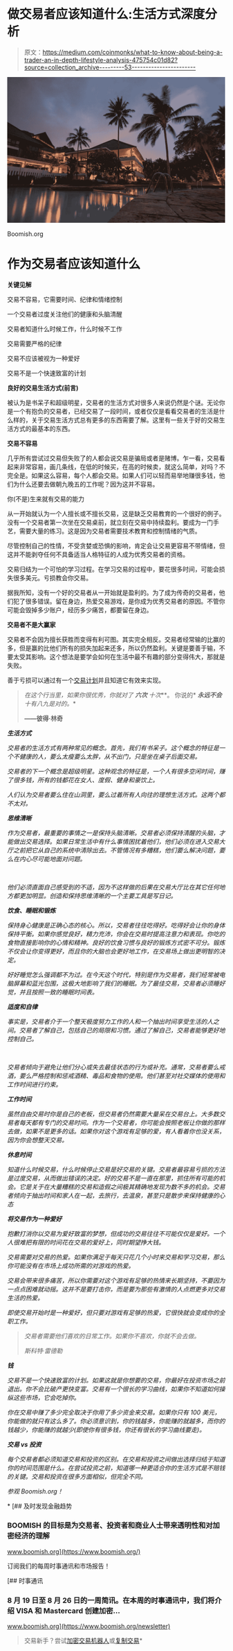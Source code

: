 # 做交易者应该知道什么:生活方式深度分析

> 原文：<https://medium.com/coinmonks/what-to-know-about-being-a-trader-an-in-depth-lifestyle-analysis-475754c01d82?source=collection_archive---------53----------------------->

![](img/3bab046e61755475a85f99191734dfac.png)

Boomish.org

# 作为交易者应该知道什么

**关键见解**

交易不容易，它需要时间、纪律和情绪控制

一个交易者过度关注他们的健康和头脑清醒

交易者知道什么时候工作，什么时候不工作

交易需要严格的纪律

交易不应该被视为一种爱好

交易不是一个快速致富的计划

**良好的交易生活方式(前言)**

被认为是书呆子和超级明星，交易者的生活方式对很多人来说仍然是个谜。无论你是一个有抱负的交易者，已经交易了一段时间，或者仅仅是看看交易者的生活是什么样的，关于交易生活方式总有更多的东西需要了解。这里有一些关于好的交易生活方式的最基本的东西。

**交易不容易**

几乎所有尝试过交易但失败了的人都会说交易是骗局或者是赌博。乍一看，交易看起来非常容易，画几条线，在低的时候买，在高的时候卖，就这么简单，对吗？不完全是。如果这么容易，每个人都会交易。如果人们可以轻而易举地赚很多钱，他们为什么还要去做朝九晚五的工作呢？因为这并不容易。

你(不是)生来就有交易的能力

从一开始就认为一个人擅长或不擅长交易，这是缺乏交易教育的一个很好的例子。没有一个交易者第一次坐在交易桌前，就立刻在交易中持续盈利。要成为一门手艺，需要大量的练习。这是因为交易者需要技术教育和控制情绪的气质。

尽管控制自己的性情，不受贪婪或恐惧的影响，肯定会让交易更容易不带情绪，但这并不能剥夺任何不具备适当人格特征的人成为优秀交易者的资格。

交易归结为一个可怕的学习过程。在学习交易的过程中，要花很多时间，可能会损失很多美元。亏损教会你交易。

据我所知，没有一个好的交易者从一开始就是盈利的。为了成为传奇的交易者，他们犯了很多错误。留在身边，热爱交易游戏，是你成为优秀交易者的原因。不管你可能会毁掉多少账户，经历多少痛苦，都要留在身边。

**交易者不是大赢家**

交易者不会因为擅长获胜而变得有利可图。其实完全相反。交易者经常输的比赢的多，但是赢的比他们所有的损失加起来还多，所以仍然盈利。关键是要善于输，不要太受其影响。这个想法是要学会如何在生活中最不有趣的部分变得伟大，那就是失败。

善于亏损可以通过有一个[交易计划](https://www.boomish.org/blogs/how-to-build-a-trading-plan)并且知道它有效来实现。

> *在这个行当里，如果你很优秀，你就对了* ***六次*** *十次***。
> 你说的* ***永远不会*** *十有八九是对的。**
> 
> **——彼得·林奇**

***生活方式***

*交易者的生活方式有两种常见的概念。首先，我们有书呆子。这个概念的特征是一个不健康的人，要么太瘦要么太胖，从不出门，只是坐在桌子后面交易。*

*交易者的下一个概念是超级明星。这种观念的特征是，一个人有很多空闲时间，赚了很多钱，所有的钱都花在女人、度假、健身和豪饮上。*

*人们认为交易者要么住在山洞里，要么过着所有人向往的理想生活方式。这两个都不太对。*

***思维清晰***

*作为交易者，最重要的事情之一是保持头脑清晰。交易者必须保持清醒的头脑，才能做出交易选择。如果日常生活中有什么事情困扰着他们，他们必须在进入交易大厅之前把它从自己的系统中清除出去。不管情况有多糟糕，他们要么解决问题，要么在内心尽可能地面对问题。*

*‍*

*他们必须直面自己感受到的不适，因为不这样做的后果在交易大厅比在其它任何地方都更加明显。创造和保持思维清晰的一个主要工具是写日记。*

***饮食、睡眠和锻炼***

*保持身心健康是正确心态的核心。所以，交易者往往吃得好。吃得好会让你的身体保持平衡。如果你感觉良好，精力充沛，你会在交易时提高注意力和表现。你吃的食物直接影响你的心情和精神。良好的饮食习惯与良好的锻炼方式密不可分。锻炼不仅会让你变得更好，而且你的大脑也会更好地工作，在交易场上做出更明智的决定。*

*好好睡觉怎么强调都不为过。在今天这个时代，特别是作为交易者，我们经常被电脑屏幕和蓝光包围，这极大地影响了我们的睡眠。为了最佳交易，交易者必须睡好觉，并且按照一致的睡眠时间表。*

***适度和自律***

*事实是，交易者介于一个整天极度努力工作的人和一个抽出时间享受生活的人之间。交易者了解自己，包括自己的局限和习惯。通过了解自己，交易者能够更好地控制自己。*

*‍*

*交易者倾向于避免让他们分心或失去最佳状态的行为或补充。通常，交易者要么戒酒，要么严格控制和惩戒酒精、毒品和食物的使用。他们甚至对社交媒体的使用和工作时间进行约束。*

***工作时间***

*虽然自由交易时你是自己的老板，但交易者仍然需要大量呆在交易台上。大多数交易者每天都有专门的交易时间。作为一个交易者，你可能会按照老板让你做的那样去做，如果不是更多的话。如果你对这个游戏有足够的爱，有人看着你也没关系，因为你会想整天交易。*

***休息时间***

*知道什么时候交易，什么时候停止交易是好交易的关键。交易者最容易亏损的方法是过度交易，从而做出错误的决定。好的交易不是一直在那里，抓住所有可能的机会。它是关于在大量糟糕的交易和造假之间极其精确地发现为数不多的机会。交易者倾向于抽出时间和家人在一起，去旅行，去温泉，甚至只是散步来保持健康的心态*

***将交易作为一种爱好***

*抱歉打消你以交易为爱好致富的梦想，但成功的交易往往不可能仅仅是爱好。一个人很难把有限的时间花在交易的爱好上，同时期望挣大钱。*

*交易需要对交易的热爱。如果你满足于每天只花几个小时来交易和学习交易，那么你可能没有在市场上成功所需的对游戏的热爱。*

*交易会带来很多痛苦，所以你需要对这个游戏有足够的热情来长期坚持，不要因为一点点困难就动摇。这并不是要打击你，而是要为那些有激情的人点燃更多对交易生活的热爱。*

*即使交易开始时是一种爱好，但只要对游戏有足够的热爱，它很快就会变成你的全职工作。*

> *交易者需要他们喜欢的日常工作。如果你不喜欢，你就不会去做。*
> 
> *斯科特·雷德勒*

***钱***

*交易不是一个快速致富的计划。如果这就是你想要的交易，你最好在投资市场之前退出。你不会比破产更快变富。交易有一个很长的学习曲线，如果你不知道如何操纵这些市场，它会吃掉你。*

*你在交易中赚了多少完全取决于你用了多少资金来交易。如果你只有 100 美元，你能做的就只有这么多了。你必须意识到，你的钱越多，你能赚的就越多，而你的钱越少，你能赚的就越少(即使你有很多钱，你还有很长的学习曲线要走)。*

***交易 vs 投资***

*每个交易者都必须知道交易和投资的区别。在交易和投资之间做出选择归结于知道你的时间范围是什么。在尝试投资之前，知道哪一种更适合你的生活方式是不赔钱的关键。交易和投资在很多方面相似，但完全不同。*

*参观 Boomish.org！*

*[](https://www.boomish.org/) [## 及时发现金融趋势

### BOOMISH 的目标是为交易者、投资者和商业人士带来透明性和对加密经济的理解

www.boomish.org](https://www.boomish.org/) 

订阅我们的每周时事通讯和市场报告！

 [## 时事通讯

### 8 月 19 日至 8 月 26 日的一周简讯。在本周的时事通讯中，我们将介绍 VISA 和 Mastercard 创建加密…

www.boomish.org](https://www.boomish.org/newsletter) 

> 交易新手？尝试[加密交易机器人](/coinmonks/crypto-trading-bot-c2ffce8acb2a)或[复制交易](/coinmonks/top-10-crypto-copy-trading-platforms-for-beginners-d0c37c7d698c)*